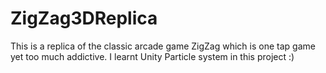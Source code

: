 # ZigZag3DReplica
This is a replica of the classic arcade game ZigZag which is one tap game yet too much addictive. I learnt Unity Particle system in this project :)

